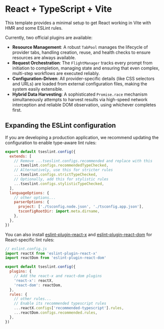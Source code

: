 # React + TypeScript + Vite

This template provides a minimal setup to get React working in Vite with HMR and some ESLint rules.

Currently, two official plugins are available:

- **Resource Management**: A robust `TabPool` manages the lifecycle of provider tabs, handling creation, reuse, and health checks to ensure resources are always available.
- **Request Orchestration**: The `FlightManager` tracks every prompt from initiation to completion, managing state and ensuring that even complex, multi-step workflows are executed reliably.
- **Configuration-Driven**: All provider-specific details (like CSS selectors and URLs) are loaded from external configuration files, making the system easily extensible.
- **Hybrid Data Harvesting**: A sophisticated `Promise.race` mechanism simultaneously attempts to harvest results via high-speed network interception and reliable DOM observation, using whichever completes first.

## Expanding the ESLint configuration

If you are developing a production application, we recommend updating the configuration to enable type-aware lint rules:

```js
export default tseslint.config({
  extends: [
    // Remove ...tseslint.configs.recommended and replace with this
    ...tseslint.configs.recommendedTypeChecked,
    // Alternatively, use this for stricter rules
    ...tseslint.configs.strictTypeChecked,
    // Optionally, add this for stylistic rules
    ...tseslint.configs.stylisticTypeChecked,
  ],
  languageOptions: {
    // other options...
    parserOptions: {
      project: ['./tsconfig.node.json', './tsconfig.app.json'],
      tsconfigRootDir: import.meta.dirname,
    },
  },
})
```

You can also install [eslint-plugin-react-x](https://github.com/Rel1cx/eslint-react/tree/main/packages/plugins/eslint-plugin-react-x) and [eslint-plugin-react-dom](https://github.com/Rel1cx/eslint-react/tree/main/packages/plugins/eslint-plugin-react-dom) for React-specific lint rules:

```js
// eslint.config.js
import reactX from 'eslint-plugin-react-x'
import reactDom from 'eslint-plugin-react-dom'

export default tseslint.config({
  plugins: {
    // Add the react-x and react-dom plugins
    'react-x': reactX,
    'react-dom': reactDom,
  },
  rules: {
    // other rules...
    // Enable its recommended typescript rules
    ...reactX.configs['recommended-typescript'].rules,
    ...reactDom.configs.recommended.rules,
  },
})
```
